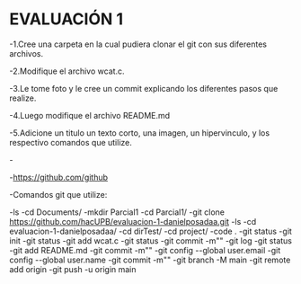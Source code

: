 <h1> EVALUACIÓN 1 </h1>

-1.Cree una carpeta en la cual pudiera clonar el git con sus diferentes archivos.

-2.Modifique el archivo wcat.c.

-3.Le tome foto y le cree un commit explicando los diferentes pasos que realize.

-4.Luego modifique el archivo README.md

-5.Adicione un titulo un texto corto, una imagen, un hipervinculo, y los respectivo comandos que utilize.

-<img src="img/linux.jpg" alt="">

-https://github.com/github

-Comandos git que utilize:

-ls
-cd Documents/
-mkdir Parcial1
-cd Parcial1/
-git clone https://github.com/hacUPB/evaluacion-1-danielposadaa.git
-ls
-cd evaluacion-1-danielposadaa/
-cd dirTest/
-cd project/
-code .
-git status
-git init
-git status
-git add wcat.c
-git status
-git commit -m""
-git log
-git status
-git add README.md
-git commit -m""
-git config --global user.email 
-git config --global user.name 
-git commit -m""
-git branch -M main
-git remote add origin 
-git push -u origin main





